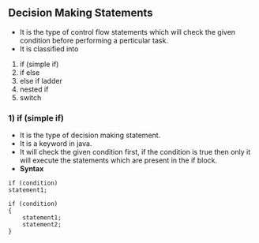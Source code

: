 ## Decision Making Statements 
* It is the type of control flow statements which will check the given condition before performing a perticular task.
* It is classified into <br>
1) if (simple if)
2) if else
3) else if ladder
4) nested if
5) switch

### 1) if (simple if)
* It is the type of decision making statement.
* It is a keyword in java.
* It will check the given condition first, if the condition is true then only it will execute the statements which are present in the if block.
* __Syntax__
```
if (condition)
statement1;
```
```
if (condition)
{
    statement1;
    statement2;
}
```